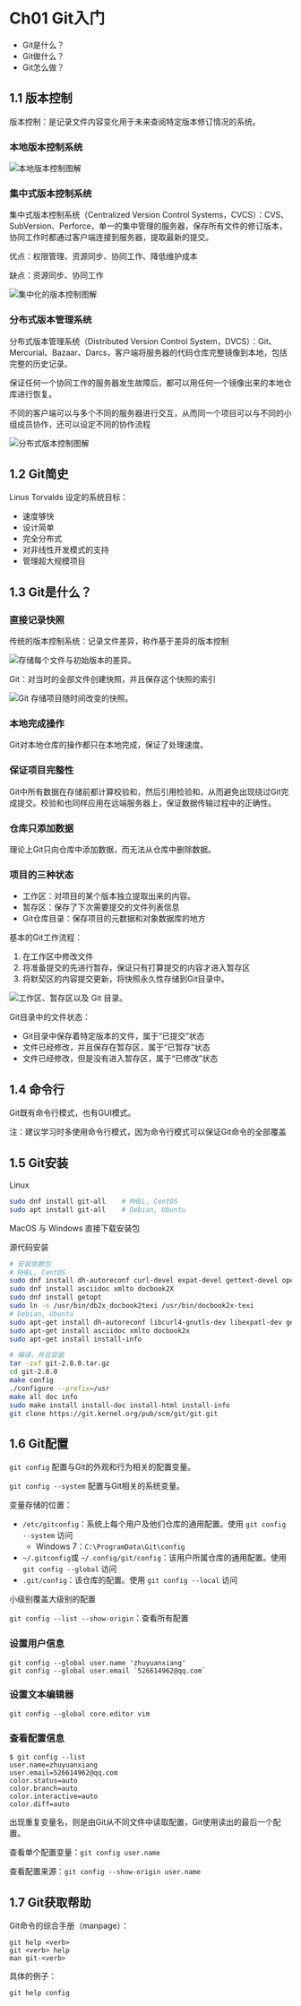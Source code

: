 # Ch01 Git入门

* Git是什么？
* Git做什么？
* Git怎么做？

## 1.1 版本控制

版本控制：是记录文件内容变化用于未来查阅特定版本修订情况的系统。

### 本地版本控制系统

![本地版本控制图解](https://git-scm.com/book/en/v2/images/local.png)

### 集中式版本控制系统

集中式版本控制系统（Centralized Version Control Systems，CVCS）：CVS、SubVersion、Perforce，单一的集中管理的服务器，保存所有文件的修订版本，协同工作时都通过客户端连接到服务器，提取最新的提交。

优点：权限管理、资源同步、协同工作、降低维护成本

缺点：资源同步、协同工作

![集中化的版本控制图解](https://git-scm.com/book/en/v2/images/centralized.png)

### 分布式版本管理系统

分布式版本管理系统（Distributed Version Control System，DVCS）：Git、Mercurial、Bazaar、Darcs，客户端将服务器的代码仓库完整镜像到本地，包括完整的历史记录。

保证任何一个协同工作的服务器发生故障后，都可以用任何一个镜像出来的本地仓库进行恢复。

不同的客户端可以与多个不同的服务器进行交互，从而同一个项目可以与不同的小组成员协作，还可以设定不同的协作流程

![分布式版本控制图解](https://git-scm.com/book/en/v2/images/distributed.png)

## 1.2 Git简史

Linus Torvalds 设定的系统目标：

* 速度够快
* 设计简单
* 完全分布式
* 对非线性开发模式的支持
* 管理超大规模项目

## 1.3 Git是什么？

### 直接记录快照

传统的版本控制系统：记录文件差异，称作基于差异的版本控制

![存储每个文件与初始版本的差异。](https://git-scm.com/book/en/v2/images/deltas.png)

Git：对当时的全部文件创建快照，并且保存这个快照的索引

![Git 存储项目随时间改变的快照。](https://git-scm.com/book/en/v2/images/snapshots.png)

### 本地完成操作

Git对本地仓库的操作都只在本地完成，保证了处理速度。

### 保证项目完整性

Git中所有数据在存储前都计算校验和，然后引用检验和，从而避免出现绕过Git完成提交。校验和也同样应用在远端服务器上，保证数据传输过程中的正确性。

### 仓库只添加数据

理论上Git只向仓库中添加数据，而无法从仓库中删除数据。

### 项目的三种状态

* 工作区：对项目的某个版本独立提取出来的内容。
* 暂存区：保存了下次需要提交的文件列表信息
* Git仓库目录：保存项目的元数据和对象数据库的地方

基本的Git工作流程：

1. 在工作区中修改文件
2. 将准备提交的先进行暂存，保证只有打算提交的内容才进入暂存区
3. 将默契区的内容提交更新，将快照永久性存储到Git目录中。

![工作区、暂存区以及 Git 目录。](https://git-scm.com/book/en/v2/images/areas.png)

Git目录中的文件状态：

* Git目录中保存着特定版本的文件，属于“已提交”状态
* 文件已经修改，并且保存在暂存区，属于“已暂存”状态
* 文件已经修改，但是没有进入暂存区，属于“已修改”状态

## 1.4 命令行

Git既有命令行模式，也有GUI模式。

注：建议学习时多使用命令行模式，因为命令行模式可以保证Git命令的全部覆盖

## 1.5 Git安装

Linux

```bash
sudo dnf install git-all	# RHEL, CentOS
sudo apt install git-all	# Debian, Ubuntu
```

MacOS 与 Windows 直接下载安装包

源代码安装

```bash
# 安装依赖包
# RHEL, CentOS
sudo dnf install dh-autoreconf curl-devel expat-devel gettext-devel openssl-devel perl-devel zlib-devel
sudo dnf install asciidoc xmlto docbook2X
sudo dnf install getopt
sudo ln -s /usr/bin/db2x_docbook2texi /usr/bin/docbook2x-texi
# Debian, Ubuntu
sudo apt-get install dh-autoreconf libcurl4-gnutls-dev libexpatl-dev gettext libz-dev libssl-dev
sudo apt-get install asciidoc xmlto docbook2x
sudo apt-get install install-info

# 编译，并且安装
tar -zxf git-2.8.0.tar.gz
cd git-2.8.0
make config 
./configure --prefix=/usr
make all doc info
sudo make install install-doc install-html install-info
git clone https://git.kernel.org/pub/scm/git/git.git
```

## 1.6 Git配置

`git config` 配置与Git的外观和行为相关的配置变量。

`git config --system` 配置与Git相关的系统变量。

变量存储的位置：

* `/etc/gitconfig`：系统上每个用户及他们仓库的通用配置。使用 `git config --system` 访问
  * Windows 7：`C:\ProgramData\Git\config`
* `~/.gitconfig`或 `~/.config/git/config`：该用户所属仓库的通用配置。使用 `git config --global` 访问
* `.git/config`：该仓库的配置。使用 `git config --local` 访问

小级别覆盖大级别的配置

`git config --list --show-origin`：查看所有配置

### 设置用户信息

```shell
git config --global user.name 'zhuyuanxiang'
git config --global user.email `526614962@qq.com`
```

### 设置文本编辑器

`git config --global core.editor vim`

### 查看配置信息

```shell
$ git config --list
user.name=zhuyuanxiang
user.email=526614962@qq.com
color.status=auto
color.branch=auto
color.interactive=auto
color.diff=auto
```

出现重复变量名，则是由Git从不同文件中读取配置，Git使用读出的最后一个配置。

查看单个配置变量：`git config user.name`

查看配置来源：`git config --show-origin user.name`

## 1.7 Git获取帮助

Git命令的综合手册（manpage）：

```shell
git help <verb>
git <verb> help
man git-<verb>
```

具体的例子：

```shell
git help config
```